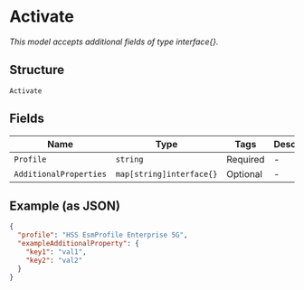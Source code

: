 
# Activate

*This model accepts additional fields of type interface{}.*

## Structure

`Activate`

## Fields

| Name | Type | Tags | Description |
|  --- | --- | --- | --- |
| `Profile` | `string` | Required | - |
| `AdditionalProperties` | `map[string]interface{}` | Optional | - |

## Example (as JSON)

```json
{
  "profile": "HSS EsmProfile Enterprise 5G",
  "exampleAdditionalProperty": {
    "key1": "val1",
    "key2": "val2"
  }
}
```

